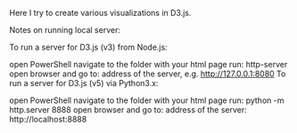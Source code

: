 Here I try to create various visualizations in D3.js.

Notes on running local server:

To run a server for D3.js (v3) from Node.js:

open PowerShell
navigate to the folder with your html page
run: http-server
open browser and go to: address of the server, e.g. http://127.0.0.1:8080
To run a server for D3.js (v5) via Python3.x:

open PowerShell
navigate to the folder with your html page
run: python -m http.server 8888
open browser and go to: address of the server: http://localhost:8888